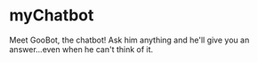 # myChatbot
Meet GooBot, the chatbot!
Ask him anything and he'll give you an answer...even when he can't think of it.
